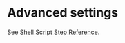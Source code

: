 # Advanced settings

See [Shell Script Step Reference](../../cd-technical-reference/cd-gen-ref-category/shell-script-step.md).
